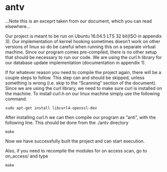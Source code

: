 # antv

...Note this is an exceprt taken from our document, which you can read elsewhere...

Our project is meant to be run on Ubuntu 16.04.5 LTS 32 bit(ISO in appendix 3). Our implementation of kernel hooking sometimes doesn’t work on other versions of linux so do be careful when running this on a separate virtual machine. Since our program comes pre-compiled, there is no other setup that should be necessary to run our code. We are using the curl.h library for our database update implementation (documentation in appendix 1).

If for whatever reason you need to compile the project again, there will be a couple steps to follow. This step can and should be skipped, unless something is wrong (i.e. skip to the “Scanning” section of the document). Since we are using the curl library, we need to make sure curl is installed on the machine. To install curl.h on our linux machine simply use the following command.

	sudo apt-get install libcurl4-openssl-dev

After installing curl.h we can then compile our program as “anti”, with the following line. This should be done from the ./antv directory

	make

Now we have successfully built the project and can start execution.

Also, if you need to recompile the modules for on access scan, go to on_access/ and type

	make
